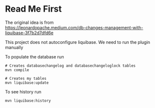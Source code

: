 # Read Me First

The original idea is from  
https://leonardopache.medium.com/db-changes-management-with-liquibase-3f7b2d7dfd6e

This project does not autoconfigure liquibase. We need to run the plugin manually

To populate the database run

```
# Creates databasechangelog and databasechangeloglock tables
mvn compile

# Creates my tables
mvn liquibase:update
```

To see history run

```
mvn liquibase:history
```

